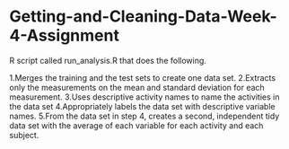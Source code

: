 # Getting-and-Cleaning-Data-Week-4-Assignment
R script called run_analysis.R that does the following.

  1.Merges the training and the test sets to create one data set.
  2.Extracts only the measurements on the mean and standard deviation for each measurement.
  3.Uses descriptive activity names to name the activities in the data set
  4.Appropriately labels the data set with descriptive variable names.
  5.From the data set in step 4, creates a second, independent tidy data set with the average of each variable for each activity and each subject.
